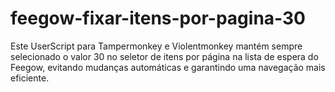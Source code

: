 # feegow-fixar-itens-por-pagina-30
Este UserScript para Tampermonkey e Violentmonkey mantém sempre selecionado o valor 30 no seletor de itens por página na lista de espera do Feegow, evitando mudanças automáticas e garantindo uma navegação mais eficiente.
